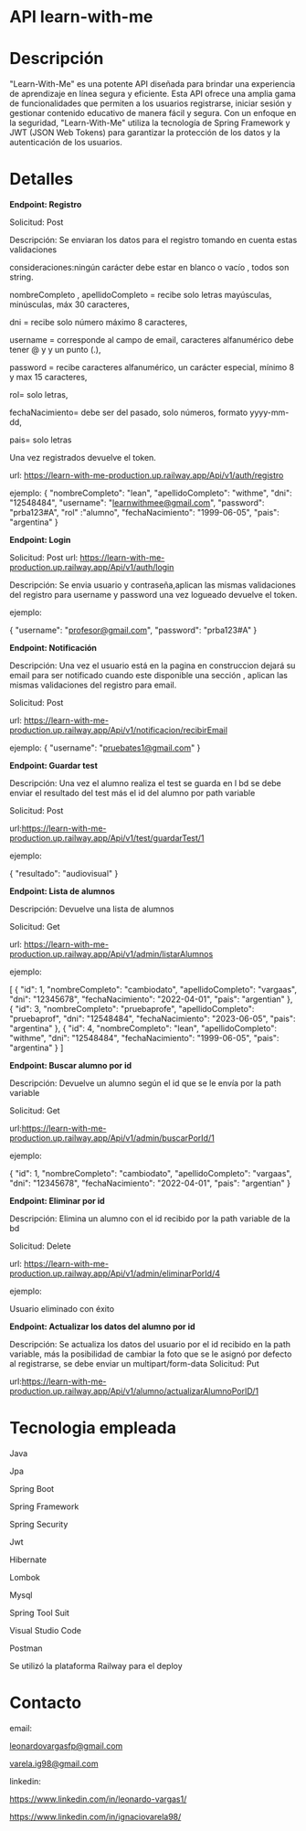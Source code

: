 # API learn-with-me


# Descripción

"Learn-With-Me" es una potente API diseñada para brindar una experiencia de aprendizaje en línea segura y eficiente. Esta API ofrece una amplia gama de funcionalidades que permiten a los usuarios registrarse, iniciar sesión y gestionar contenido educativo de manera fácil y segura. Con un enfoque en la seguridad, "Learn-With-Me" utiliza la tecnología de Spring Framework y JWT (JSON Web Tokens) para garantizar la protección de los datos y la autenticación de los usuarios.

# Detalles

**Endpoint: Registro**

Solicitud: Post

Descripción: Se enviaran los datos para el registro tomando en cuenta estas validaciones

consideraciones:ningún carácter debe estar en blanco o vacío , todos son string.

nombreCompleto , apellidoCompleto = recibe solo letras mayúsculas, minúsculas, máx 30 caracteres,

dni = recibe solo número máximo 8 caracteres,

username = corresponde al campo de email, caracteres alfanumérico debe tener @ y y un punto (.),

password = recibe caracteres alfanumérico, un carácter especial, mínimo 8 y max 15 caracteres,

rol= solo letras,

fechaNacimiento= debe ser del pasado, solo números, formato yyyy-mm-dd,

pais= solo letras 

Una vez registrados devuelve el token.

url: https://learn-with-me-production.up.railway.app/Api/v1/auth/registro

ejemplo:
{
    "nombreCompleto": "lean",
    "apellidoCompleto": "withme",
    "dni": "12548484",
    "username": "learnwithmee@gmail.com",
    "password": "prba123#A",
    "rol" :"alumno",
    "fechaNacimiento": "1999-06-05",
    "pais": "argentina"
}


**Endpoint: Login**

Solicitud: Post
url: https://learn-with-me-production.up.railway.app/Api/v1/auth/login

Descripción: Se envia usuario y contraseña,aplican las mismas validaciones del registro para username y password
una vez logueado devuelve el token.

ejemplo:

{
    "username": "profesor@gmail.com",
    "password": "prba123#A"
}



**Endpoint: Notificación**

Descripción: Una vez el usuario está en la pagina en construccion dejará su email para
ser notificado cuando este disponible una sección , aplican las mismas validaciones del registro para email.

Solicitud: Post

url: https://learn-with-me-production.up.railway.app/Api/v1/notificacion/recibirEmail

ejemplo:
{
    "username": "pruebates1@gmail.com"
}



**Endpoint: Guardar test**

Descripción: Una vez el alumno realiza el test se guarda en l bd se debe enviar el resultado del test más el id del alumno por path variable

Solicitud: Post

url:https://learn-with-me-production.up.railway.app/Api/v1/test/guardarTest/1

ejemplo:

{
    "resultado": "audiovisual"
}

**Endpoint: Lista de alumnos**

Descripción: Devuelve una lista de alumnos

Solicitud: Get

url: https://learn-with-me-production.up.railway.app/Api/v1/admin/listarAlumnos

ejemplo:

[
    {
        "id": 1,
        "nombreCompleto": "cambiodato",
        "apellidoCompleto": "vargaas",
        "dni": "12345678",
        "fechaNacimiento": "2022-04-01",
        "pais": "argentian"
    },
    {
        "id": 3,
        "nombreCompleto": "pruebaprofe",
        "apellidoCompleto": "pruebaprof",
        "dni": "12548484",
        "fechaNacimiento": "2023-06-05",
        "pais": "argentina"
    },
    {
        "id": 4,
        "nombreCompleto": "lean",
        "apellidoCompleto": "withme",
        "dni": "12548484",
        "fechaNacimiento": "1999-06-05",
        "pais": "argentina"
    }
]



**Endpoint: Buscar alumno por id**

Descripción: Devuelve un alumno según el id que se le envía por la path variable

Solicitud: Get

url:https://learn-with-me-production.up.railway.app/Api/v1/admin/buscarPorId/1

ejemplo:

{
    "id": 1,
    "nombreCompleto": "cambiodato",
    "apellidoCompleto": "vargaas",
    "dni": "12345678",
    "fechaNacimiento": "2022-04-01",
    "pais": "argentian"
}



**Endpoint: Eliminar por id**

Descripción: Elimina un alumno con el id recibido por la path variable de la bd

Solicitud: Delete

url: https://learn-with-me-production.up.railway.app/Api/v1/admin/eliminarPorId/4

ejemplo:

Usuario eliminado con éxito


**Endpoint: Actualizar los datos del alumno por id**

Descripción: Se actualiza los datos del usuario por el id recibido en la path variable, más la posibilidad de cambiar la foto que se le asignó por defecto al registrarse, se debe enviar un multipart/form-data
Solicitud: Put

url:https://learn-with-me-production.up.railway.app/Api/v1/alumno/actualizarAlumnoPorID/1



# Tecnologia empleada

Java 

Jpa

Spring Boot

Spring Framework

Spring Security

Jwt

Hibernate

Lombok

Mysql

Spring Tool Suit

Visual Studio Code

Postman

Se utilizó la plataforma Railway para el deploy

# Contacto

email:

leonardovargasfp@gmail.com

varela.ig98@gmail.com

linkedin:

https://www.linkedin.com/in/leonardo-vargas1/

https://www.linkedin.com/in/ignaciovarela98/

